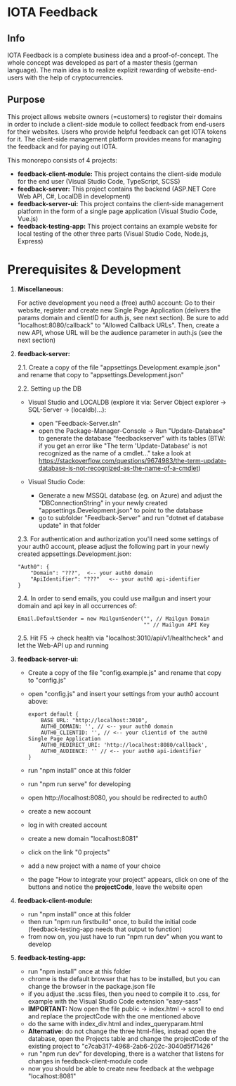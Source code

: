 # IOTA Feedback

## Info
IOTA Feedback is a complete business idea and a proof-of-concept. The whole concept was developed as part of a master thesis (german language). The main idea is to realize explizit rewarding of website-end-users with the help of cryptocurrencies.

## Purpose
This project allows website owners (=customers) to register their domains in order to include a client-side module to collect feedback from end-users for their websites. Users who provide helpful feedback can get IOTA tokens for it. The client-side management platform provides means for managing the feedback and for paying out IOTA.


This monorepo consists of 4 projects:
- **feedback-client-module:** This project contains the client-side module for the end user (Visual Studio Code, TypeScript, SCSS)
- **feedback-server:** This project contains the backend (ASP.NET Core Web API, C#, LocalDB in development)
- **feedback-server-ui:** This project contains the client-side management platform in the form of a single page application (Visual Studio Code, Vue.js)
- **feedback-testing-app:** This project contains an example website for local testing of the other three parts (Visual Studio Code, Node.js, Express)

# Prerequisites & Development
1. **Miscellaneous:**

    For active development you need a (free) auth0 account: Go to their website, register and create new Single Page Application (delivers the params domain and clientID for auth.js, see next section). Be sure to add "localhost:8080/callback" to "Allowed Callback URLs". Then, create a new API, whose URL will be the audience parameter in auth.js (see the next section)

2. **feedback-server:**

    2.1. Create a copy of the file "appsettings.Development.example.json" and rename that copy to "appsettings.Development.json"

    2.2. Setting up the DB

    - Visual Studio and LOCALDB (explore it via: Server Object explorer -> SQL-Server -> (localdb)...):       
        - open "Feedback-Server.sln" 
        - open the Package-Manager-Console -> Run "Update-Database" to generate the database "feedbackserver" with its tables (BTW: if you get an error like "The term 'Update-Database' is not recognized as the name of a cmdlet..." take a look at https://stackoverflow.com/questions/9674983/the-term-update-database-is-not-recognized-as-the-name-of-a-cmdlet)
        
    - Visual Studio Code: 
        - Generate a new MSSQL database (eg. on Azure) and adjust the "DBConnectionString" in your newly created "appsettings.Development.json" to point to the database
        - go to subfolder "Feedback-Server" and run "dotnet ef database update" in that folder    

    2.3. For authentication and authorization you'll need some settings of your auth0 account, please adjust the following part in your newly created appsettings.Development.json:

    ```
    "Auth0": {
        "Domain": "???",  <-- your auth0 domain
        "ApiIdentifier": "???"   <-- your auth0 api-identifier
    }
    ```

    2.4. In order to send emails, you could use mailgun and insert your domain and api key in all occurrences of:
    ```
    Email.DefaultSender = new MailgunSender("", // Mailgun Domain
                                            "" // Mailgun API Key
    ```

    2.5. Hit F5 -> check health via "localhost:3010/api/v1/healthcheck" and let the Web-API up and running

2. **feedback-server-ui:**
    - Create a copy of the file "config.example.js" and rename that copy to "config.js"
    - open "config.js" and insert your settings from your auth0 account above:

        ```
        export default {
            BASE_URL: "http://localhost:3010",
            AUTH0_DOMAIN: '', // <-- your auth0 domain
            AUTH0_CLIENTID: '', // <-- your clientid of the auth0 Single Page Application
            AUTH0_REDIRECT_URI: 'http://localhost:8080/callback',
            AUTH0_AUDIENCE: '' // <-- your auth0 api-identifier
        }
        ```

    - run "npm install" once at this folder
    - run "npm run serve" for developing
    - open http://localhost:8080, you should be redirected to auth0
    - create a new account
    - log in with created account
    - create a new domain "localhost:8081"
    - click on the link "0 projects"
    - add a new project with a name of your choice
    - the page "How to integrate your project" appears, click on one of the buttons and notice the **projectCode**, leave the website open

3. **feedback-client-module:**
    - run "npm install" once at this folder
    - then run "npm run firstbuild" once, to build the initial code (feedback-testing-app needs that output to function)
    - from now on, you just have to run "npm run dev" when you want to develop

5. **feedback-testing-app:**
    - run "npm install" once at this folder
    - chrome is the default browser that has to be installed, but you can change the browser in the package.json file
    - if you adjust the .scss files, then you need to compile it to .css, for example with the Visual Studio Code extension "easy-sass"
    - **IMPORTANT:** Now open the file public -> index.html -> scroll to end and replace the projectCode with the one mentioned above
    - do the same with index_div.html and index_queryparam.html
    - **Alternative:** do not change the three html-files, instead open the database, open the Projects table and change the projectCode of the existing project to "c7cab317-4968-2ab6-202c-3040d5f71426"
    - run "npm run dev" for developing, there is a watcher that listens for changes in feedback-client-module code
    - now you should be able to create new feedback at the webpage "localhost:8081"

